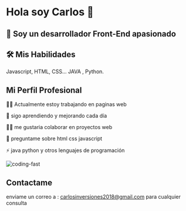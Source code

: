 # Hola soy Carlos 👋

## 🚀 Soy un desarrollador Front-End apasionado

## 🛠  Mis Habilidades
Javascript, HTML, CSS...
JAVA , Python.

## Mi  Perfil Profesional

👩‍💻 Actualmente estoy trabajando en paginas web

🧠 sigo aprendiendo y mejorando cada día

👯‍♀️ me gustaria colaborar en proyectos web

💬 preguntame sobre html css javascript

⚡️ java python y otros lenguajes de programación

![coding-fast](https://user-images.githubusercontent.com/117705995/200728554-ab16f10e-7a14-48ac-966d-1f3a6df21107.gif)

## Contactame
enviame un correo a :
carlosinversiones2018@gmail.com
para cualquier consulta




